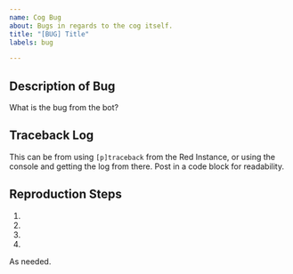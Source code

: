 ```yaml
---
name: Cog Bug
about: Bugs in regards to the cog itself.
title: "[BUG] Title"
labels: bug

---
```


## Description of Bug
What is the bug from the bot?

## Traceback Log
This can be from using `[p]traceback` from the Red Instance, or using the console and getting the log from there. Post in a code block for readability.

## Reproduction Steps

1. 
2. 
3. 
4. 

As needed.